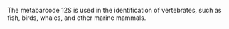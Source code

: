 The metabarcode 12S is used in the identification of vertebrates, such as fish, birds, whales, and other marine mammals.
